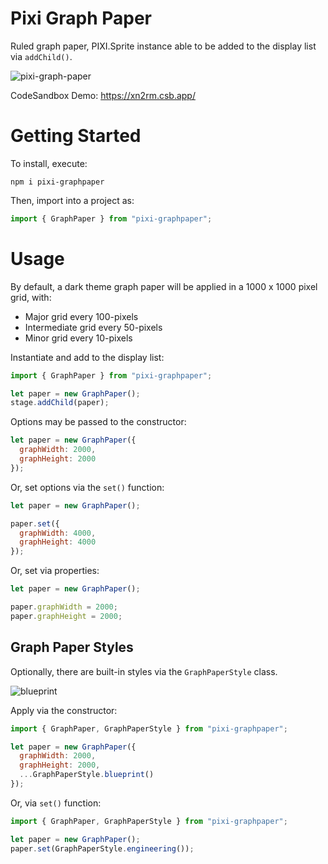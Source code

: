 # Pixi Graph Paper
Ruled graph paper, PIXI.Sprite instance able to be added to the display list via `addChild()`.

![pixi-graph-paper](https://user-images.githubusercontent.com/1213591/109711264-4a64d400-7b64-11eb-97bd-5472bd9f6453.gif)

CodeSandbox Demo: https://xn2rm.csb.app/

# Getting Started

To install, execute:

    npm i pixi-graphpaper

Then, import into a project as:

```js
import { GraphPaper } from "pixi-graphpaper";
```

# Usage

By default, a dark theme graph paper will be applied in a 1000 x 1000 pixel grid, with:
- Major grid every 100-pixels
- Intermediate grid every 50-pixels
- Minor grid every 10-pixels

Instantiate and add to the display list:

```js
import { GraphPaper } from "pixi-graphpaper";

let paper = new GraphPaper();
stage.addChild(paper);
```

Options may be passed to the constructor:

```js
let paper = new GraphPaper({
  graphWidth: 2000,
  graphHeight: 2000
});
```

Or, set options via the `set()` function:
```js
let paper = new GraphPaper();

paper.set({
  graphWidth: 4000,
  graphHeight: 4000
});
```

Or, set via properties:

```js
let paper = new GraphPaper();

paper.graphWidth = 2000;
paper.graphHeight = 2000;

```

## Graph Paper Styles

Optionally, there are built-in styles via the `GraphPaperStyle` class.

![blueprint](https://user-images.githubusercontent.com/1213591/109616946-6a13e200-7afb-11eb-8e24-6015f8adf8b0.png)

Apply via the constructor:

```js
import { GraphPaper, GraphPaperStyle } from "pixi-graphpaper";

let paper = new GraphPaper({
  graphWidth: 2000,
  graphHeight: 2000,
  ...GraphPaperStyle.blueprint()
});
```

Or, via `set()` function:

```js
import { GraphPaper, GraphPaperStyle } from "pixi-graphpaper";

let paper = new GraphPaper();
paper.set(GraphPaperStyle.engineering());
```
